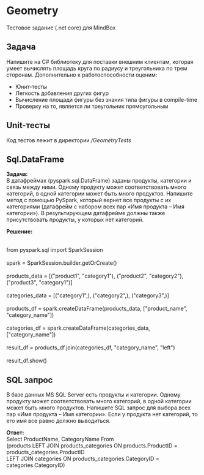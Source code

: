 # Geometry
Тестовое задание (.net core) для MindBox

## Задача
Напишите на C# библиотеку для поставки внешним клиентам, которая умеет вычислять площадь круга по радиусу и треугольника по трем сторонам. Дополнительно к работоспособности оценим:
<ul>
<li>Юнит-тесты
<li>Легкость добавления других фигур
<li>Вычисление площади фигуры без знания типа фигуры в compile-time
<li>Проверку на то, является ли треугольник прямоугольным
</ul>

## Unit-тесты
Код тестов лежит в директории <em>/GeometryTests </em>

## Sql.DataFrame

<b>Задача: </b>
<br>В датафреймах (pyspark.sql.DataFrame) заданы продукты, категории и связь между ними. Одному продукту может соответствовать много категорий, в одной категории может быть много продуктов. Напишите метод с помощью PySpark, который вернет все продукты с их категориями (датафрейм с набором всех пар «Имя продукта – Имя категории»). В результирующем датафрейме должны также присутствовать продукты, у которых нет категорий.</br>

<b>Решение:</b>

<br>from pyspark.sql import SparkSession</br>
<br>spark = SparkSession.builder.getOrCreate()</br>
<br>products_data = [("product1", "category1"), ("product2", "category2"), ("product3", "category1")]</br>
<br>categories_data = [("category1",), ("category2",), ("category3",)]</br>
<br>products_df = spark.createDataFrame(products_data, ["product_name", "category_name"])</br>
<br>categories_df = spark.createDataFrame(categories_data, ["category_name"])</br>
<br>result_df = products_df.join(categories_df, "category_name", "left")</br>
<br>result_df.show()</br>

## SQL запрос

В базе данных MS SQL Server есть продукты и категории. Одному продукту может соответствовать много категорий, в одной категории может быть много продуктов. Напишите SQL запрос для выбора всех пар «Имя продукта – Имя категории». Если у продукта нет категорий, то его имя все равно должно выводиться.

<b>Ответ:</b>
<br>Select ProductName, CategoryName From 
<br>(products LEFT JOIN products_categories ON products.ProductID = products_categories.ProductID 
<br>LEFT JOIN categories ON products_categories.CategoryID = categories.CategoryID)

